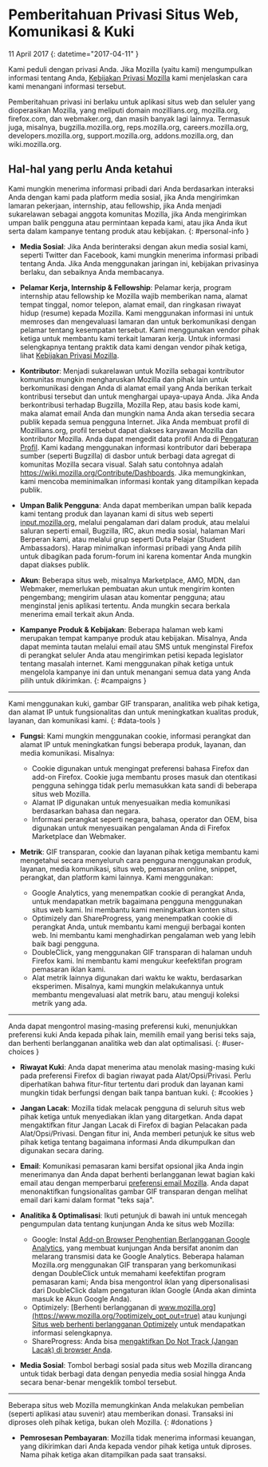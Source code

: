 # Pemberitahuan Privasi Situs Web, Komunikasi & Kuki

11 April 2017
{: datetime="2017-04-11" }

Kami peduli dengan privasi Anda. Jika Mozilla (yaitu kami) mengumpulkan informasi tentang Anda, [Kebijakan Privasi Mozilla](https://www.mozilla.org/privacy/) kami menjelaskan cara kami menangani informasi tersebut.

Pemberitahuan privasi ini berlaku untuk aplikasi situs web dan seluler yang dioperasikan Mozilla, yang meliputi domain mozillians.org, mozilla.org, firefox.com, dan webmaker.org, dan masih banyak lagi lainnya. Termasuk juga, misalnya, bugzilla.mozilla.org, reps.mozilla.org, careers.mozilla.org, developers.mozilla.org, support.mozilla.org, addons.mozilla.org, dan wiki.mozilla.org.

## Hal-hal yang perlu Anda ketahui

Kami mungkin menerima informasi pribadi dari Anda berdasarkan interaksi Anda dengan kami pada platform media sosial, jika Anda mengirimkan lamaran pekerjaan, internship, atau fellowship, jika Anda menjadi sukarelawan sebagai anggota komunitas Mozilla, jika Anda mengirimkan umpan balik pengguna atau permintaan kepada kami, atau jika Anda ikut serta dalam kampanye tentang produk atau kebijakan. 
{: #personal-info }

* **Media Sosial**: Jika Anda berinteraksi dengan akun media sosial kami, seperti Twitter dan Facebook, kami mungkin menerima informasi pribadi tentang Anda. Jika Anda menggunakan jaringan ini, kebijakan privasinya berlaku, dan sebaiknya Anda membacanya.

* **Pelamar Kerja, Internship & Fellowship**: Pelamar kerja, program internship atau fellowship ke Mozilla wajib memberikan nama, alamat tempat tinggal, nomor telepon, alamat email, dan ringkasan riwayat hidup (resume) kepada Mozilla. Kami menggunakan informasi ini untuk memroses dan mengevaluasi lamaran dan untuk berkomunikasi dengan pelamar tentang kesempatan tersebut. Kami menggunakan vendor pihak ketiga untuk membantu kami terkait lamaran kerja. Untuk informasi selengkapnya tentang praktik data kami dengan vendor pihak ketiga, lihat [Kebijakan Privasi Mozilla](https://www.mozilla.org/privacy/).

* **Kontributor**: Menjadi sukarelawan untuk Mozilla sebagai kontributor komunitas mungkin mengharuskan Mozilla dan pihak lain untuk berkomunikasi dengan Anda di alamat email yang Anda berikan terkait kontribusi tersebut dan untuk menghargai upaya-upaya Anda. Jika Anda berkontribusi terhadap Bugzilla, Mozilla Rep, atau basis kode kami, maka alamat email Anda dan mungkin nama Anda akan tersedia secara publik kepada semua pengguna Internet. Jika Anda membuat profil di Mozillians.org, profil tersebut dapat diakses karyawan Mozilla dan kontributor Mozilla. Anda dapat mengedit data profil Anda di [Pengaturan Profil](https://mozillians.org/user/edit). Kami kadang menggunakan informasi kontributor dari beberapa sumber (seperti Bugzilla) di dasbor untuk berbagi data agregat di komunitas Mozilla secara visual. Salah satu contohnya adalah <https://wiki.mozilla.org/Contribute/Dashboards>. Jika memungkinkan, kami mencoba meminimalkan informasi kontak yang ditampilkan kepada publik.

* **Umpan Balik Pengguna**: Anda dapat memberikan umpan balik kepada kami tentang produk dan layanan kami di situs web seperti [input.mozilla.org](https://input.mozilla.org/), melalui pengalaman dari dalam produk, atau melalui saluran seperti email, Bugzilla, IRC, akun media sosial, halaman Mari Berperan kami, atau melalui grup seperti Duta Pelajar (Student Ambassadors). Harap minimalkan informasi pribadi yang Anda pilih untuk dibagikan pada forum-forum ini karena komentar Anda mungkin dapat diakses publik.

* **Akun**: Beberapa situs web, misalnya Marketplace, AMO, MDN, dan Webmaker, memerlukan pembuatan akun untuk mengirim konten pengembang; mengirim ulasan atau komentar pengguna; atau menginstal jenis aplikasi tertentu.  Anda mungkin secara berkala menerima email terkait akun Anda.

* **Kampanye Produk & Kebijakan**: Beberapa halaman web kami merupakan tempat kampanye produk atau kebijakan. Misalnya, Anda dapat meminta tautan melalui email atau SMS untuk menginstal Firefox di perangkat seluler Anda atau mengirimkan petisi kepada legislator tentang masalah internet. Kami menggunakan pihak ketiga untuk mengelola kampanye ini dan untuk menangani semua data yang Anda pilih untuk dikirimkan.
{: #campaigns }

---------------------------------------

Kami menggunakan kuki, gambar GIF transparan, analitika web pihak ketiga, dan alamat IP untuk fungsionalitas dan untuk meningkatkan kualitas produk, layanan, dan komunikasi kami. 
{: #data-tools }

* **Fungsi**: Kami mungkin menggunakan cookie, informasi perangkat dan alamat IP untuk meningkatkan fungsi beberapa produk, layanan, dan media komunikasi. Misalnya:
    * Cookie digunakan untuk mengingat preferensi bahasa Firefox dan add-on Firefox. Cookie juga membantu proses masuk dan otentikasi pengguna sehingga tidak perlu memasukkan kata sandi di beberapa situs web Mozilla.  
    * Alamat IP digunakan untuk menyesuaikan media komunikasi berdasarkan bahasa dan negara.  
    * Informasi perangkat seperti negara, bahasa, operator dan OEM, bisa digunakan untuk menyesuaikan pengalaman Anda di Firefox Marketplace dan Webmaker.

* **Metrik**: GIF transparan, cookie dan layanan pihak ketiga membantu kami mengetahui secara menyeluruh cara pengguna menggunakan produk, layanan, media komunikasi, situs web, pemasaran online, snippet, perangkat, dan platform kami lainnya. Kami menggunakan:
    * Google Analytics, yang menempatkan cookie di perangkat Anda, untuk mendapatkan metrik bagaimana pengguna menggunakan situs web kami.      Ini membantu kami meningkatkan konten situs.  
    * Optimizely dan ShareProgress, yang menempatkan cookie di perangkat Anda, untuk membantu kami menguji berbagai konten web.  Ini membantu kami menghadirkan     pengalaman web yang lebih baik bagi pengguna.
    * DoubleClick, yang menggunakan GIF transparan di halaman unduh Firefox kami.  Ini membantu kami mengukur keefektifan program pemasaran iklan kami.
    * Alat metrik lainnya digunakan dari waktu ke waktu, berdasarkan eksperimen. Misalnya, kami mungkin melakukannya untuk membantu mengevaluasi alat metrik baru, atau menguji koleksi metrik yang ada.

---------------------------------------

Anda dapat mengontrol masing-masing preferensi kuki, menunjukkan preferensi kuki Anda kepada pihak lain, memilih email yang berisi teks saja, dan berhenti berlangganan analitika web dan alat optimalisasi. 
{: #user-choices }

* **Riwayat Kuki**: Anda dapat menerima atau menolak masing-masing kuki pada preferensi Firefox di bagian riwayat pada Alat/Opsi/Privasi. Perlu diperhatikan bahwa fitur-fitur tertentu dari produk dan layanan kami mungkin tidak berfungsi dengan baik tanpa bantuan kuki.
{: #cookies }

* **Jangan Lacak**: Mozilla tidak melacak pengguna di seluruh situs web pihak ketiga untuk menyediakan iklan yang ditargetkan. Anda dapat mengaktifkan fitur Jangan Lacak di Firefox di bagian Pelacakan pada Alat/Opsi/Privasi. Dengan fitur ini, Anda memberi petunjuk ke situs web pihak ketiga tentang bagaimana informasi Anda dikumpulkan dan digunakan secara daring.

* **Email**: Komunikasi pemasaran kami bersifat opsional jika Anda ingin menerimanya dan Anda dapat berhenti berlangganan lewat bagian kaki email atau dengan memperbarui [preferensi email Mozilla](https://www.mozilla.org/newsletter/recovery/). Anda dapat menonaktifkan fungsionalitas gambar GIF transparan dengan melihat email dari kami dalam format "teks saja".

* **Analitika & Optimalisasi**: Ikuti petunjuk di bawah ini untuk mencegah pengumpulan data tentang kunjungan Anda ke situs web Mozilla:
   *  Google: Instal [Add-on Browser Penghentian Berlangganan Google Analytics](https://tools.google.com/dlpage/gaoptout), yang membuat kunjungan Anda bersifat anonim dan melarang transmisi data ke Google Analytics. Beberapa halaman Mozilla.org menggunakan GIF transparan yang berkomunikasi dengan DoubleClick untuk memahami keefektifan program pemasaran kami; Anda bisa mengontrol iklan yang dipersonalisasi dari DoubleClick dalam pengaturan iklan Google (Anda akan diminta masuk ke Akun Google Anda).
   *  Optimizely: [Berhenti berlangganan di www.mozilla.org](https://www.mozilla.org/?optimizely_opt_out=true) atau kunjungi [Situs web berhenti berlangganan Optimizely](https://www.optimizely.com/opt_out) untuk mendapatkan informasi selengkapnya. 
   *  ShareProgress: Anda bisa [mengaktifkan Do Not Track (Jangan Lacak) di browser Anda](https://support.mozilla.org/kb/how-do-i-turn-do-not-track-feature).

* **Media Sosial**: Tombol berbagi sosial pada situs web Mozilla dirancang untuk tidak berbagi data dengan penyedia media sosial hingga Anda secara benar-benar mengeklik tombol tersebut.

---------------------------------------

Beberapa situs web Mozilla memungkinkan Anda melakukan pembelian (seperti aplikasi atau suvenir) atau memberikan donasi. Transaksi ini diproses oleh pihak ketiga, bukan oleh Mozilla. 
{: #donations }

* **Pemrosesan Pembayaran**: Mozilla tidak menerima informasi keuangan, yang dikirimkan dari Anda kepada vendor pihak ketiga untuk diproses. Nama pihak ketiga akan ditampilkan pada saat transaksi.
